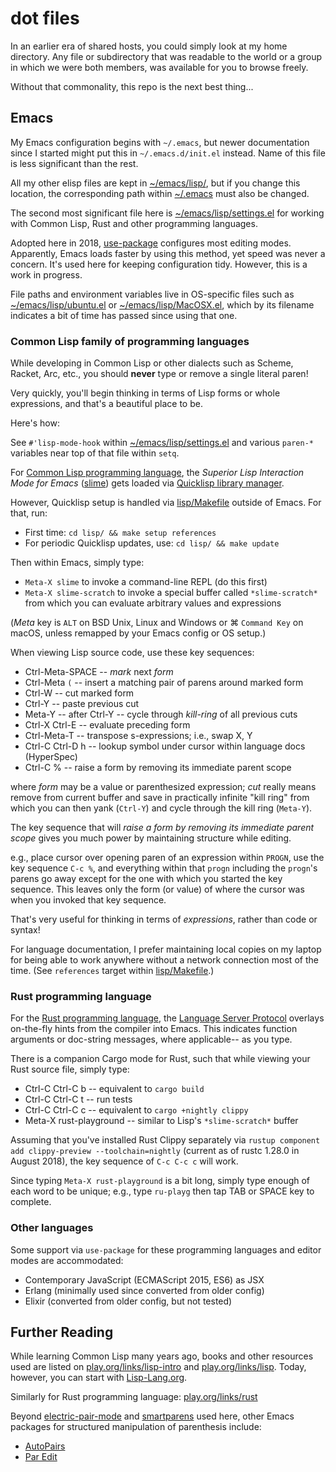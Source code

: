 dot files
=========

In an earlier era of shared hosts, you could simply look at my home
directory.  Any file or subdirectory that was readable to the world or a
group in which we were both members, was available for you to browse freely.

Without that commonality, this repo is the next best thing...

## Emacs

My Emacs configuration begins with `~/.emacs`, but newer
documentation since I started might put this in `~/.emacs.d/init.el`
instead.  Name of this file is less significant than the rest.

All my other elisp files are kept in [~/emacs/lisp/](emacs/lisp/), but if
you change this location, the corresponding path within
[~/.emacs](emacs/dot.emacs) must also be changed.

The second most significant file here is
[~/emacs/lisp/settings.el](emacs/lisp/settings.el) for working with Common
Lisp, Rust and other programming languages.

Adopted here in 2018, [use-package](https://github.com/jwiegley/use-package)
configures most editing modes.  Apparently, Emacs loads faster by using this
method, yet speed was never a concern.  It's used here for keeping
configuration tidy.  However, this is a work in progress.

File paths and environment variables live in OS-specific files such as
[~/emacs/lisp/ubuntu.el](emacs/lisp/ubuntu.el) or
[~/emacs/lisp/MacOSX.el](emacs/lisp/MacOSX.el), which by its filename
indicates a bit of time has passed since using that one.

### Common Lisp family of programming languages

While developing in Common Lisp or other dialects such as Scheme, Racket,
Arc, etc., you should **never** type or remove a single literal paren!

Very quickly, you'll begin thinking in terms of Lisp forms or whole
expressions, and that's a beautiful place to be.

Here's how:

See `#'lisp-mode-hook` within
[~/emacs/lisp/settings.el](emacs/lisp/settings.el) and various `paren-*`
variables near top of that file within `setq`.

For [Common Lisp programming language](http://lisp-lang.org/), the
*Superior Lisp Interaction Mode for Emacs*
([slime](http://quickdocs.org/slime/)) gets loaded via
[Quicklisp library manager](https://www.quicklisp.org/).

However, Quicklisp setup is handled via [lisp/Makefile](lisp/Makefile)
outside of Emacs.  For that, run:

- First time: `cd lisp/ && make setup references`
- For periodic Quicklisp updates, use: `cd lisp/ && make update`

Then within Emacs, simply type:

- `Meta-X slime` to invoke a command-line REPL (do this first)
- `Meta-X slime-scratch` to invoke a special buffer called `*slime-scratch*`
  from which you can evaluate arbitrary values and expressions

(*Meta* key is `ALT` on BSD Unix, Linux and Windows or ⌘ `Command Key` on
macOS, unless remapped by your Emacs config or OS setup.)

When viewing Lisp source code, use these key sequences:

- Ctrl-Meta-SPACE -- *mark* next *form*
- Ctrl-Meta `(` -- insert a matching pair of parens around marked form
- Ctrl-W -- cut marked form
- Ctrl-Y -- paste previous cut
- Meta-Y -- after Ctrl-Y -- cycle through *kill-ring* of all previous cuts
- Ctrl-X Ctrl-E -- evaluate preceding form
- Ctrl-Meta-T -- transpose s-expressions; i.e., swap X, Y
- Ctrl-C Ctrl-D h -- lookup symbol under cursor within language docs (HyperSpec)
- Ctrl-C % -- raise a form by removing its immediate parent scope

where *form* may be a value or parenthesized expression; *cut* really means
remove from current buffer and save in practically infinite "kill ring" from
which you can then yank (`Ctrl-Y`) and cycle through the kill ring
(`Meta-Y`).

The key sequence that will *raise a form by removing its immediate parent scope*
gives you much power by maintaining structure while editing.

e.g., place cursor over opening paren of an expression within `PROGN`, use
the key sequence `C-c %`, and everything within that `progn` including the
`progn`'s parens go away except for the one with which you started the key
sequence.  This leaves only the form (or value) of where the cursor was when
you invoked that key sequence.

That's very useful for thinking in terms of *expressions*, rather than code
or syntax!

For language documentation, I prefer maintaining local copies on my laptop
for being able to work anywhere without a network connection most of the
time.  (See `references` target within [lisp/Makefile](lisp/Makefile).)

### Rust programming language

For the [Rust programming language](https://rust-lang.org/), the 
[Language Server Protocol](https://github.com/emacs-lsp/lsp-mode) overlays
on-the-fly hints from the compiler into Emacs.  This indicates function
arguments or doc-string messages, where applicable-- as you type.

There is a companion Cargo mode for Rust, such that while viewing your Rust
source file, simply type:

- Ctrl-C Ctrl-C b -- equivalent to `cargo build`
- Ctrl-C Ctrl-C t -- run tests
- Ctrl-C Ctrl-C c -- equivalent to `cargo +nightly clippy`
- Meta-X rust-playground -- similar to Lisp's `*slime-scratch*` buffer

Assuming that you've installed Rust Clippy separately via
`rustup component add clippy-preview --toolchain=nightly` (current as of
rustc 1.28.0 in August 2018), the key sequence of `C-c C-c c` will work.

Since typing `Meta-X rust-playground` is a bit long, simply type enough of
each word to be unique; e.g., type `ru-playg` then tap TAB or SPACE key to
complete.

### Other languages

Some support via `use-package` for these programming languages and editor
modes are accommodated:

- Contemporary JavaScript (ECMAScript 2015, ES6) as JSX
- Erlang (minimally used since converted from older config)
- Elixir (converted from older config, but not tested)

## Further Reading

While learning Common Lisp many years ago, books and other resources used
are listed on [play.org/links/lisp-intro](https://play.org/links/lisp-intro)
and [play.org/links/lisp](https://play.org/links/lisp).  Today, however, you
can start with [Lisp-Lang.org](http://lisp-lang.org/).

Similarly for Rust programming language: [play.org/links/rust](https://play.org/links/rust)

Beyond [electric-pair-mode](http://www.emacswiki.org/emacs/ElectricPair) and
[smartparens](https://github.com/Fuco1/smartparens) used here, other Emacs
packages for structured manipulation of parenthesis include:

- [AutoPairs](https://www.emacswiki.org/emacs/AutoPairs)
- [Par Edit](http://emacswiki.org/emacs/ParEdit)
